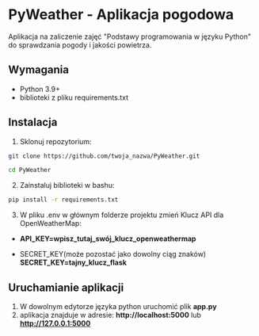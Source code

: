 # PyWeather - Aplikacja pogodowa

Aplikacja na zaliczenie zajęć "Podstawy programowania w języku Python" do sprawdzania pogody i jakości powietrza.

## Wymagania
- Python 3.9+
- biblioteki z pliku requirements.txt

## Instalacja
1. Sklonuj repozytorium:
```bash
git clone https://github.com/twoja_nazwa/PyWeather.git

cd PyWeather
```
2. Zainstaluj biblioteki w bashu:
```bash
pip install -r requirements.txt
```

3. W pliku .env w głównym folderze projektu zmień Klucz API dla OpenWeatherMap:

- **API_KEY=wpisz_tutaj_swój_klucz_openweathermap**

- SECRET_KEY(może pozostać jako dowolny ciąg znaków)
**SECRET_KEY=tajny_klucz_flask**

## Uruchamianie aplikacji
1. W dowolnym edytorze języka python uruchomić plik **app.py**
2. aplikacja znajduje w adresie:
    **http://localhost:5000** lub **http://127.0.0.1:5000**
